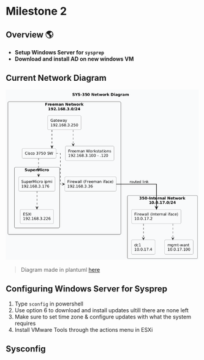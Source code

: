 # Milestone 2

## Overview 🌎

* **Setup Windows Server for `sysprep`**
* **Download and install AD on new windows VM**

## Current Network Diagram
![Network Diagram](working_diagram1.png)
> Diagram made in plantuml [here](network.plantuml)

## Configuring Windows Server for Sysprep
1. Type `sconfig` in powershell
2. Use option 6 to download and install updates ultill there are none left
3. Make sure to set time zone & configure updates with what the system requires
4. Install VMware Tools through the actions menu in ESXi

## Sysconfig
